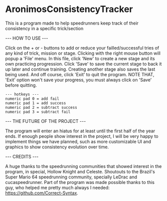 # AronimosConsistencyTracker
This is a program made to help speedrunners keep track of their consistency in a specific trick/section


--- HOW TO USE ---

Click on the + or - buttons to add or reduce your failled/successful tries of any kind of trick, mission or stage. Clicking with the right mouse button will popup a 'File' menu. In this file, click 'New' to create a new stage and its own practicing progression. Click 'Save' to save the current stage to back it up later and continue training. Creating another stage also saves the last being used. And off course, click 'Exit' to quit the program. NOTE THAT, 'Exit' option won't save your progress, you must always click on 'Save' before quitting.

    --- hotkeys ---
    numeric pad 0 = add fail
    numeric pad 1 = add success
    numeric pad 2 = subtract success
    numeric pad 3 = subtract fail
    


--- THE FUTURE OF THE PROJECT ---

The program will enter an hiatus for at least until the first half of the year ends. If enough people show interest in the project, I will be very happy to implement things we have planned, such as more customizable UI and graphics to show consistency evolution over time.



--- CREDITS ---

A huge thanks to the speedrunning communities that showed interest in the program, in special, Hollow Knight and Celeste.
Shoutouts to the Brazil's Super Mario 64 speedrunning community, specially LeDrac and cucaspeedrunner.
Part of the program was made possible thanks to this guy, who helped me pretty much always I needed: https://github.com/Correct-Syntax.

